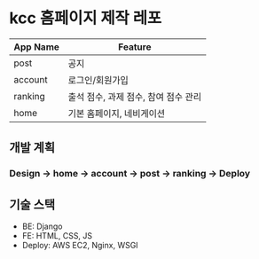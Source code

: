 # kcc 홈페이지 제작 레포


| App Name | Feature |
|------|---|
| post | 공지 | 
| account | 로그인/회원가입 | 
| ranking  | 출석 점수, 과제 점수, 참여 점수 관리 |
| home | 기본 홈페이지, 네비게이션 |

## 개발 계획
### Design -> home -> account -> post -> ranking -> Deploy

## 기술 스택
* BE: Django
* FE: HTML, CSS, JS
* Deploy: AWS EC2, Nginx, WSGI